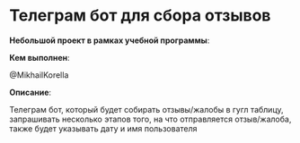 # Телеграм бот для сбора отзывов

__Небольшой проект в рамках учебной программы__:

**Кем выполнен**:

@MikhailKorella

**Описание**:

Телеграм бот, который будет собирать отзывы/жалобы в гугл таблицу, запрашивать несколько этапов того, на что отправляется отзыв/жалоба, также будет указывать дату и имя пользователя

